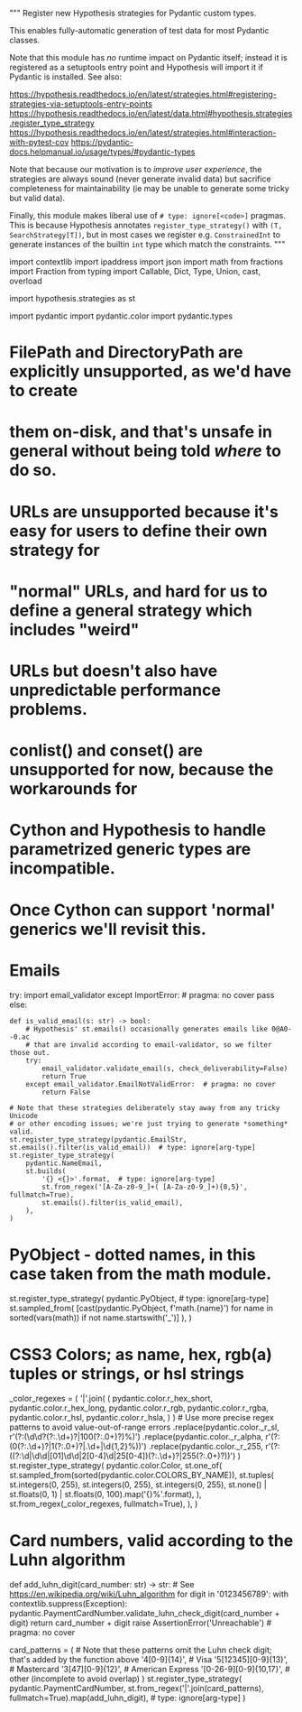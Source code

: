 """
Register new Hypothesis strategies for Pydantic custom types.

This enables fully-automatic generation of test data for most Pydantic classes.

Note that this module has *no* runtime impact on Pydantic itself; instead it
is registered as a setuptools entry point and Hypothesis will import it if
Pydantic is installed.  See also:

https://hypothesis.readthedocs.io/en/latest/strategies.html#registering-strategies-via-setuptools-entry-points
https://hypothesis.readthedocs.io/en/latest/data.html#hypothesis.strategies.register_type_strategy
https://hypothesis.readthedocs.io/en/latest/strategies.html#interaction-with-pytest-cov
https://pydantic-docs.helpmanual.io/usage/types/#pydantic-types

Note that because our motivation is to *improve user experience*, the strategies
are always sound (never generate invalid data) but sacrifice completeness for
maintainability (ie may be unable to generate some tricky but valid data).

Finally, this module makes liberal use of `# type: ignore[<code>]` pragmas.
This is because Hypothesis annotates `register_type_strategy()` with
`(T, SearchStrategy[T])`, but in most cases we register e.g. `ConstrainedInt`
to generate instances of the builtin `int` type which match the constraints.
"""

import contextlib
import ipaddress
import json
import math
from fractions import Fraction
from typing import Callable, Dict, Type, Union, cast, overload

import hypothesis.strategies as st

import pydantic
import pydantic.color
import pydantic.types

# FilePath and DirectoryPath are explicitly unsupported, as we'd have to create
# them on-disk, and that's unsafe in general without being told *where* to do so.
#
# URLs are unsupported because it's easy for users to define their own strategy for
# "normal" URLs, and hard for us to define a general strategy which includes "weird"
# URLs but doesn't also have unpredictable performance problems.
#
# conlist() and conset() are unsupported for now, because the workarounds for
# Cython and Hypothesis to handle parametrized generic types are incompatible.
# Once Cython can support 'normal' generics we'll revisit this.

# Emails
try:
    import email_validator
except ImportError:  # pragma: no cover
    pass
else:

    def is_valid_email(s: str) -> bool:
        # Hypothesis' st.emails() occasionally generates emails like 0@A0--0.ac
        # that are invalid according to email-validator, so we filter those out.
        try:
            email_validator.validate_email(s, check_deliverability=False)
            return True
        except email_validator.EmailNotValidError:  # pragma: no cover
            return False

    # Note that these strategies deliberately stay away from any tricky Unicode
    # or other encoding issues; we're just trying to generate *something* valid.
    st.register_type_strategy(pydantic.EmailStr, st.emails().filter(is_valid_email))  # type: ignore[arg-type]
    st.register_type_strategy(
        pydantic.NameEmail,
        st.builds(
            '{} <{}>'.format,  # type: ignore[arg-type]
            st.from_regex('[A-Za-z0-9_]+( [A-Za-z0-9_]+){0,5}', fullmatch=True),
            st.emails().filter(is_valid_email),
        ),
    )

# PyObject - dotted names, in this case taken from the math module.
st.register_type_strategy(
    pydantic.PyObject,  # type: ignore[arg-type]
    st.sampled_from(
        [cast(pydantic.PyObject, f'math.{name}') for name in sorted(vars(math)) if not name.startswith('_')]
    ),
)

# CSS3 Colors; as name, hex, rgb(a) tuples or strings, or hsl strings
_color_regexes = (
    '|'.join(
        (
            pydantic.color.r_hex_short,
            pydantic.color.r_hex_long,
            pydantic.color.r_rgb,
            pydantic.color.r_rgba,
            pydantic.color.r_hsl,
            pydantic.color.r_hsla,
        )
    )
    # Use more precise regex patterns to avoid value-out-of-range errors
    .replace(pydantic.color._r_sl, r'(?:(\d\d?(?:\.\d+)?|100(?:\.0+)?)%)')
    .replace(pydantic.color._r_alpha, r'(?:(0(?:\.\d+)?|1(?:\.0+)?|\.\d+|\d{1,2}%))')
    .replace(pydantic.color._r_255, r'(?:((?:\d|\d\d|[01]\d\d|2[0-4]\d|25[0-4])(?:\.\d+)?|255(?:\.0+)?))')
)
st.register_type_strategy(
    pydantic.color.Color,
    st.one_of(
        st.sampled_from(sorted(pydantic.color.COLORS_BY_NAME)),
        st.tuples(
            st.integers(0, 255),
            st.integers(0, 255),
            st.integers(0, 255),
            st.none() | st.floats(0, 1) | st.floats(0, 100).map('{}%'.format),
        ),
        st.from_regex(_color_regexes, fullmatch=True),
    ),
)


# Card numbers, valid according to the Luhn algorithm


def add_luhn_digit(card_number: str) -> str:
    # See https://en.wikipedia.org/wiki/Luhn_algorithm
    for digit in '0123456789':
        with contextlib.suppress(Exception):
            pydantic.PaymentCardNumber.validate_luhn_check_digit(card_number + digit)
            return card_number + digit
    raise AssertionError('Unreachable')  # pragma: no cover


card_patterns = (
    # Note that these patterns omit the Luhn check digit; that's added by the function above
    '4[0-9]{14}',  # Visa
    '5[12345][0-9]{13}',  # Mastercard
    '3[47][0-9]{12}',  # American Express
    '[0-26-9][0-9]{10,17}',  # other (incomplete to avoid overlap)
)
st.register_type_strategy(
    pydantic.PaymentCardNumber,
    st.from_regex('|'.join(card_patterns), fullmatch=True).map(add_luhn_digit),  # type: ignore[arg-type]
)
